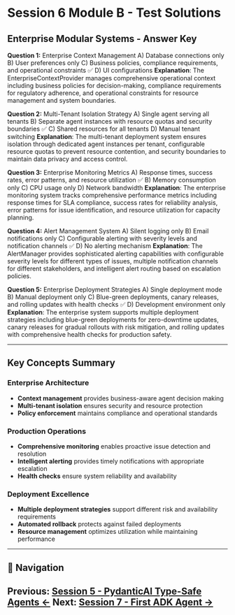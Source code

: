 # Session 6 Module B - Test Solutions

## Enterprise Modular Systems - Answer Key

**Question 1:** Enterprise Context Management
A) Database connections only
B) User preferences only
C) Business policies, compliance requirements, and operational constraints ✅
D) UI configurations
**Explanation**: The EnterpriseContextProvider manages comprehensive operational context including business policies for decision-making, compliance requirements for regulatory adherence, and operational constraints for resource management and system boundaries.

**Question 2:** Multi-Tenant Isolation Strategy
A) Single agent serving all tenants
B) Separate agent instances with resource quotas and security boundaries ✅
C) Shared resources for all tenants
D) Manual tenant switching
**Explanation**: The multi-tenant deployment system ensures isolation through dedicated agent instances per tenant, configurable resource quotas to prevent resource contention, and security boundaries to maintain data privacy and access control.

**Question 3:** Enterprise Monitoring Metrics
A) Response times, success rates, error patterns, and resource utilization ✅
B) Memory consumption only
C) CPU usage only
D) Network bandwidth
**Explanation**: The enterprise monitoring system tracks comprehensive performance metrics including response times for SLA compliance, success rates for reliability analysis, error patterns for issue identification, and resource utilization for capacity planning.

**Question 4:** Alert Management System
A) Silent logging only
B) Email notifications only
C) Configurable alerting with severity levels and notification channels ✅
D) No alerting mechanism
**Explanation**: The AlertManager provides sophisticated alerting capabilities with configurable severity levels for different types of issues, multiple notification channels for different stakeholders, and intelligent alert routing based on escalation policies.

**Question 5:** Enterprise Deployment Strategies
A) Single deployment mode
B) Manual deployment only
C) Blue-green deployments, canary releases, and rolling updates with health checks ✅
D) Development environment only
**Explanation**: The enterprise system supports multiple deployment strategies including blue-green deployments for zero-downtime updates, canary releases for gradual rollouts with risk mitigation, and rolling updates with comprehensive health checks for production safety.

---

## Key Concepts Summary

### Enterprise Architecture
- **Context management** provides business-aware agent decision making
- **Multi-tenant isolation** ensures security and resource protection
- **Policy enforcement** maintains compliance and operational standards

### Production Operations
- **Comprehensive monitoring** enables proactive issue detection and resolution
- **Intelligent alerting** provides timely notifications with appropriate escalation
- **Health checks** ensure system reliability and availability

### Deployment Excellence
- **Multiple deployment strategies** support different risk and availability requirements
- **Automated rollback** protects against failed deployments
- **Resource management** optimizes utilization while maintaining performance
---

## 🧭 Navigation

**Previous:** [Session 5 - PydanticAI Type-Safe Agents ←](Session5_PydanticAI_Type_Safe_Agents.md)
**Next:** [Session 7 - First ADK Agent →](Session7_First_ADK_Agent.md)
---
